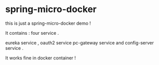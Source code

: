 
# spring-micro-docker 
this is just a spring-micro-docker demo !

It contains : four service .

eureka service , oauth2 service  pc-gateway service and config-server service .

It works fine in docker container !

